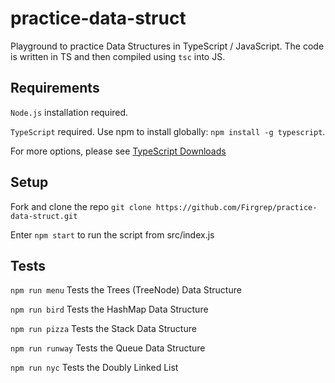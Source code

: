 # practice-data-struct
Playground to practice Data Structures in TypeScript / JavaScript. The code is written in TS and then compiled using `tsc` into JS.

## Requirements

`Node.js` installation required.

`TypeScript` required. Use npm to install globally: `npm install -g typescript`. 

For more options, please see [TypeScript Downloads](https://www.typescriptlang.org/download)

## Setup

Fork and clone the repo `git clone https://github.com/Firgrep/practice-data-struct.git`

Enter `npm start` to run the script from src/index.js

## Tests

`npm run menu` Tests the Trees (TreeNode) Data Structure

`npm run bird` Tests the HashMap Data Structure

`npm run pizza` Tests the Stack Data Structure

`npm run runway` Tests the Queue Data Structure

`npm run nyc` Tests the Doubly Linked List
